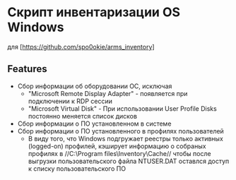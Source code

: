 # Скрипт инвентаризации OS Windows

для [https://github.com/spo0okie/arms_inventory]

## Features

- Сбор информации об оборудовании ОС, исключая
  - "Microsoft Remote Display Adapter" - появляется при подключении к RDP сессии
  - "Microsoft Virtual Disk" - При использовании User Profile Disks постоянно меняется список дисков
- Сбор информации о ПО установленном в системе
- Сбор информации о ПО установленного в профилях пользователей
  - В виду того, что Windows подгружает реестры только активных (logged-on) профилей, кэширует информацию о собраных профилях в //C:\Program files\Inventory\Cache// чтобы после выгрузки пользовательского файла NTUSER.DAT оставлся доступ к списку пользовательского ПО

